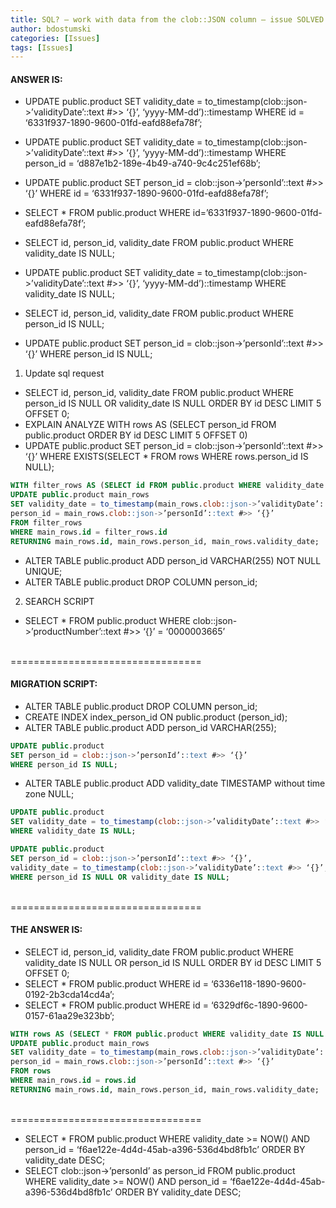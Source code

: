 ```yaml
---
title: SQL? – work with data from the clob::JSON column – issue SOLVED
author: bdostumski
categories: [Issues]
tags: [Issues]
---
```


#### ANSWER IS:

- UPDATE public.product SET validity_date = to_timestamp(clob::json->’validityDate’::text #>> ‘{}’, ‘yyyy-MM-dd’)::timestamp WHERE id = ‘6331f937-1890-9600-01fd-eafd88efa78f’;
- UPDATE public.product SET validity_date = to_timestamp(clob::json->’validityDate’::text #>> ‘{}’, ‘yyyy-MM-dd’)::timestamp WHERE person_id = ‘d887e1b2-189e-4b49-a740-9c4c251ef68b’;
- UPDATE public.product SET person_id = clob::json->’personId’::text #>> ‘{}’ WHERE id = ‘6331f937-1890-9600-01fd-eafd88efa78f’;
- SELECT * FROM public.product WHERE id=’6331f937-1890-9600-01fd-eafd88efa78f’;
- SELECT id, person_id, validity_date FROM public.product WHERE validity_date IS NULL;
- UPDATE public.product SET validity_date = to_timestamp(clob::json->’validityDate’::text #>> ‘{}’, ‘yyyy-MM-dd’)::timestamp WHERE validity_date IS NULL;

- SELECT id, person_id, validity_date FROM public.product WHERE person_id IS NULL;
- UPDATE public.product SET person_id = clob::json->’personId’::text #>> ‘{}’ WHERE person_id IS NULL;

1. Update sql request
- SELECT id, person_id, validity_date FROM public.product WHERE person_id IS NULL OR validity_date IS NULL ORDER BY id DESC LIMIT 5 OFFSET 0;
- EXPLAIN ANALYZE WITH rows AS (SELECT person_id FROM public.product ORDER BY id DESC LIMIT 5 OFFSET 0)
- UPDATE public.product SET person_id = clob::json->’personId’::text #>> ‘{}’ WHERE EXISTS(SELECT * FROM rows WHERE rows.person_id IS NULL);

```sql
WITH filter_rows AS (SELECT id FROM public.product WHERE validity_date IS NULL OR person_id IS NULL ORDER BY id DESC OFFSET 0 LIMIT 5)
UPDATE public.product main_rows
SET validity_date = to_timestamp(main_rows.clob::json->’validityDate’::text #>> ‘{}’, ‘yyyy-MM-dd’)::timestamp,
person_id = main_rows.clob::json->’personId’::text #>> ‘{}’
FROM filter_rows
WHERE main_rows.id = filter_rows.id
RETURNING main_rows.id, main_rows.person_id, main_rows.validity_date;
```

- ALTER TABLE public.product ADD person_id VARCHAR(255) NOT NULL UNIQUE;
- ALTER TABLE public.product DROP COLUMN person_id;

2. SEARCH SCRIPT
- SELECT * FROM public.product WHERE clob::json->’productNumber’::text #>> ‘{}’ = ‘0000003665’

<br/>=================================<br/>

#### MIGRATION SCRIPT:

- ALTER TABLE public.product DROP COLUMN person_id;
- CREATE INDEX index_person_id ON public.product (person_id);
- ALTER TABLE public.product ADD person_id VARCHAR(255);

```sql 
UPDATE public.product
SET person_id = clob::json->’personId’::text #>> ‘{}’
WHERE person_id IS NULL;
```

- ALTER TABLE public.product ADD validity_date TIMESTAMP without time zone NULL;

```sql
UPDATE public.product
SET validity_date = to_timestamp(clob::json->’validityDate’::text #>> ‘{}’, ‘yyyy-MM-dd’)::timestamp
WHERE validity_date IS NULL;
```

```sql
UPDATE public.product
SET person_id = clob::json->’personId’::text #>> ‘{}’,
validity_date = to_timestamp(clob::json->’validityDate’::text #>> ‘{}’, ‘yyyy-MM-dd’)::timestamp
WHERE person_id IS NULL OR validity_date IS NULL;
```

<br/>=================================<br/>

#### THE ANSWER IS:

- SELECT id, person_id, validity_date FROM public.product WHERE validity_date IS NULL OR person_id IS NULL ORDER BY id DESC LIMIT 5 OFFSET 0;
- SELECT * FROM public.product WHERE id = ‘6336e118-1890-9600-0192-2b3cda14cd4a’;
- SELECT * FROM public.product WHERE id = ‘6329df6c-1890-9600-0157-61aa29e323bb’;

```sql
WITH rows AS (SELECT * FROM public.product WHERE validity_date IS NULL OR person_id IS NULL ORDER BY id DESC LIMIT 5 OFFSET 0)
UPDATE public.product main_rows
SET validity_date = to_timestamp(main_rows.clob::json->’validityDate’::text #>> ‘{}’, ‘yyyy-MM-dd’)::timestamp,
person_id = main_rows.clob::json->’personId’::text #>> ‘{}’
FROM rows
WHERE main_rows.id = rows.id
RETURNING main_rows.id, main_rows.person_id, main_rows.validity_date;
```

<br/>=================================<br/>

- SELECT * FROM public.product WHERE validity_date >= NOW() AND person_id = ‘f6ae122e-4d4d-45ab-a396-536d4bd8fb1c’ ORDER BY validity_date DESC;
- SELECT clob::json->’personId’ as person_id FROM public.product WHERE validity_date >= NOW() AND person_id = ‘f6ae122e-4d4d-45ab-a396-536d4bd8fb1c’ ORDER BY validity_date DESC;
